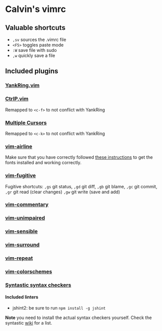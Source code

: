 # Calvin's vimrc

## Valuable shortcuts

* `,sv` sources the .vimrc file
* `<F5>` toggles paste mode
* `:W` save file with sudo
* `,w` quickly save a file

## Included plugins

### [YankRing.vim](https://github.com/vim-scripts/YankRing.vim)

### [CtrlP.vim](https://github.com/kien/ctrlp.vim)

Remapped to `<c-f>` to not conflict with YankRing

### [Multiple Cursors](https://github.com/terryma/vim-multiple-cursors)

Remapped to `<c-k>` to not conflict with YankRing

### [vim-airline](https://github.com/bling/vim-airline)

Make sure that you have correctly followed [these instructions](https://powerline.readthedocs.org/en/master/installation.html#patched-fonts) to get the fonts installed and working correctly.

### [vim-fugitive](https://github.com/tpope/vim-fugitive)

Fugitive shortcuts: `,gs` git status, `,gd` git diff, `,gb` git blame, `,gc` git commit, `,gr` git read (clear changes) `,gw` git write (save and add)

### [vim-commentary](https://github.com/tpope/vim-commentary)

### [vim-unimpaired](https://github.com/tpope/vim-unimpaired)

### [vim-sensible](https://github.com/tpope/vim-sensible)

### [vim-surround](https://github.com/tpope/vim-surround)

### [vim-repeat](https://github.com/tpope/vim-repeat)

### [vim-colorschemes](https://github.com/flazz/vim-colorschemes)

### [Syntastic syntax checkers](https://github.com/scrooloose/syntastic)

#### Included linters

* jshint2: be sure to run `npm install -g jshint`

**Note** you need to install the actual syntax checkers yourself. Check the syntastic [wiki](https://github.com/scrooloose/syntastic/wiki/Syntax-Checkers) for a list.
